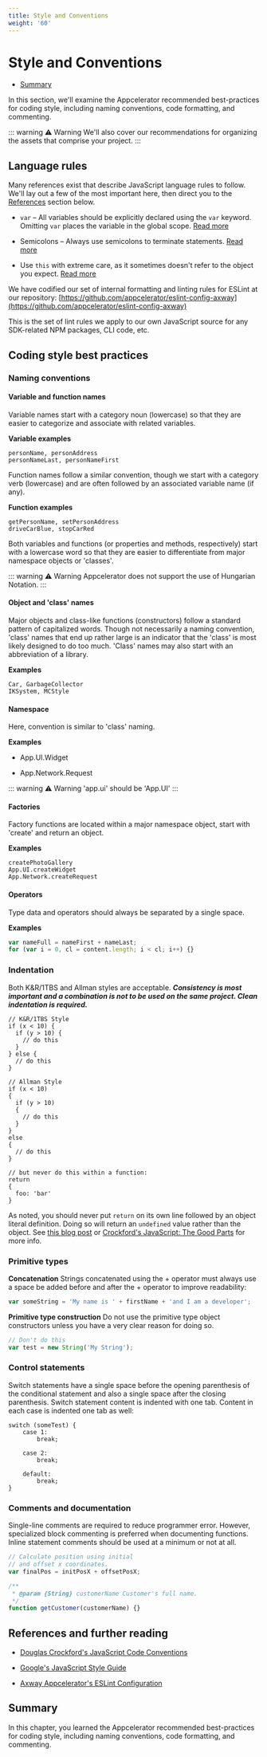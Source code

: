 ```yaml
---
title: Style and Conventions
weight: '60'
---
```


# Style and Conventions

* [Summary](#summary)

In this section, we'll examine the Appcelerator recommended best-practices for coding style, including naming conventions, code formatting, and commenting.

::: warning ⚠️ Warning
We'll also cover our recommendations for organizing the assets that comprise your project.
:::

## Language rules

Many references exist that describe JavaScript language rules to follow. We'll lay out a few of the most important here, then direct you to the [References](#references) section below.

* `var` – All variables should be explicitly declared using the `var` keyword. Omitting `var` places the variable in the global scope. [Read more](http://google-styleguide.googlecode.com/svn/trunk/javascriptguide.xml?showone=var#var)

* Semicolons – Always use semicolons to terminate statements. [Read more](http://google-styleguide.googlecode.com/svn/trunk/javascriptguide.xml?showone=Semicolons#Semicolons)

* Use `this` with extreme care, as it sometimes doesn't refer to the object you expect. [Read more](http://google-styleguide.googlecode.com/svn/trunk/javascriptguide.xml?showone=this#this)

We have codified our set of internal formatting and linting rules for ESLint at our repository: [https://github.com/appcelerator/eslint-config-axway](https://github.com/appcelerator/eslint-config-axway)

This is the set of lint rules we apply to our own JavaScript source for any SDK-related NPM packages, CLI code, etc.

## Coding style best practices

### Naming conventions

#### Variable and function names

Variable names start with a category noun (lowercase) so that they are easier to categorize and associate with related variables.

**Variable examples**

```
personName, personAddress
personNameLast, personNameFirst
```

Function names follow a similar convention, though we start with a category verb (lowercase) and are often followed by an associated variable name (if any).

**Function examples**

```
getPersonName, setPersonAddress
driveCarBlue, stopCarRed
```

Both variables and functions (or properties and methods, respectively) start with a lowercase word so that they are easier to differentiate from major namespace objects or 'classes'.

::: warning ⚠️ Warning
Appcelerator does not support the use of Hungarian Notation.
:::

#### Object and 'class' names

Major objects and class-like functions (constructors) follow a standard pattern of capitalized words. Though not necessarily a naming convention, 'class' names that end up rather large is an indicator that the 'class' is most likely designed to do too much. 'Class' names may also start with an abbreviation of a library.

**Examples**

```
Car, GarbageCollector
IKSystem, MCStyle
```

#### Namespace

Here, convention is similar to 'class' naming.

**Examples**

* App.UI.Widget

* App.Network.Request

::: warning ⚠️ Warning
'app.ui' should be 'App.UI'
:::

#### Factories

Factory functions are located within a major namespace object, start with 'create' and return an object.

**Examples**

```
createPhotoGallery
App.UI.createWidget
App.Network.createRequest
```

#### Operators

Type data and operators should always be separated by a single space.

**Examples**

```javascript
var nameFull = nameFirst + nameLast;
for (var i = 0, cl = content.length; i < cl; i++) {}
```

### Indentation

Both K&R/1TBS and Allman styles are acceptable. **_Consistency is most important and a combination is not to be used on the same project. Clean indentation is required._**

```
// K&R/1TBS Style
if (x < 10) {
  if (y > 10) {
    // do this
  }
} else {
  // do this
}
```

```
// Allman Style
if (x < 10)
{
  if (y > 10)
  {
    // do this
  }
}
else
{
  // do this
}

// but never do this within a function:
return
{
  foo: 'bar'
}
```

As noted, you should never put `return` on its own line followed by an object literal definition. Doing so will return an `undefined` value rather than the object. See [this blog post](http://encosia.com/in-javascript-curly-brace-placement-matters-an-example/) or [Crockford's JavaScript: The Good Parts](http://www.amazon.com/dp/0596517742/?tag=stackoverfl08-20) for more info.

### Primitive types

**Concatenation**
Strings concatenated using the + operator must always use a space be added before and after the + operator to improve readability:

```javascript
var someString = 'My name is ' + firstName + 'and I am a developer';
```

**Primitive type construction**
Do not use the primitive type object constructors unless you have a very clear reason for doing so.

```javascript
// Don't do this
var test = new String('My String');
```

### Control statements

Switch statements have a single space before the opening parenthesis of the conditional statement and also a single space after the closing parenthesis. Switch statement content is indented with one tab. Content in each case is indented one tab as well:

```
switch (someTest) {
    case 1:
        break;

    case 2:
        break;

    default:
        break;
}
```

### Comments and documentation

Single-line comments are required to reduce programmer error. However, specialized block commenting is preferred when documenting functions. Inline statement comments should be used at a minimum or not at all.

```javascript
// Calculate position using initial
// and offset x coordinates.
var finalPos = initPosX + offsetPosX;

/**
 * @param {String} customerName Customer's full name.
 */
function getCustomer(customerName) {}
```

## References and further reading

* [Douglas Crockford's JavaScript Code Conventions](http://javascript.crockford.com/code.html)

* [Google's JavaScript Style Guide](https://google.github.io/styleguide/jsguide.html)

* [Axway Appcelerator's ESLint Configuration](https://github.com/appcelerator/eslint-config-axway)

## Summary

In this chapter, you learned the Appcelerator recommended best-practices for coding style, including naming conventions, code formatting, and commenting.
